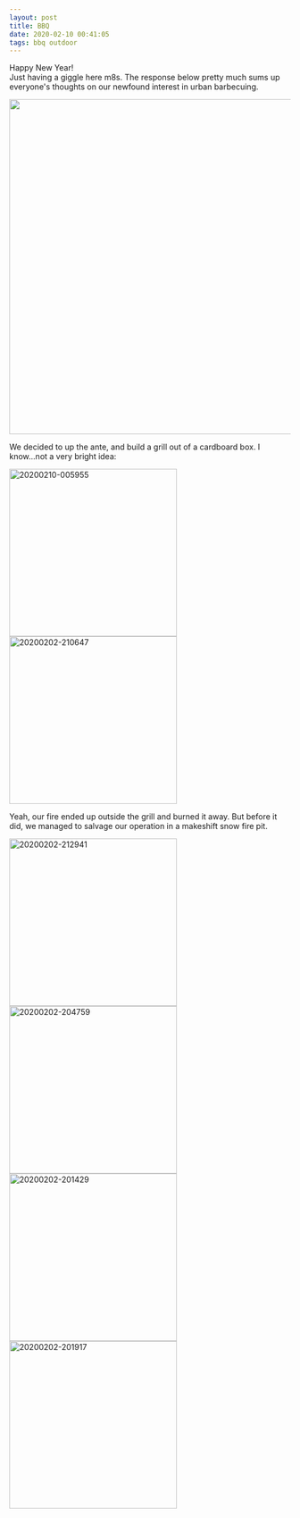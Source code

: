 ```yaml
---
layout: post
title: BBQ
date: 2020-02-10 00:41:05
tags: bbq outdoor
---
```


Happy New Year!<br>
Just having a giggle here m8s. The response below pretty much sums up everyone's thoughts on our newfound interest in urban barbecuing.

<img src="https://i.postimg.cc/52rjLBJ7/20200210-005408.jpg" width="600">


We decided to up the ante, and build a grill out of a cardboard box. I know...not a very bright idea:

<img src="https://i.postimg.cc/DZ0TgDc1/20200210-005955.jpg" alt="20200210-005955" width="300"/>

<img src="https://i.postimg.cc/kXb7z0Pc/20200202-210647.jpg" alt="20200202-210647" width="300"/>

Yeah, our fire ended up outside the grill and burned it away. But before it did, we managed to salvage our operation in a makeshift snow fire pit. 

<img src="https://i.postimg.cc/TPCxnGnR/20200202-212941.jpg" alt="20200202-212941" width="300"/>


<img src="https://i.postimg.cc/43JZKn7L/20200202-204759.jpg" alt="20200202-204759" width="300"/>


<img src="https://i.postimg.cc/GmPdhv2T/20200202-201429.jpg" alt="20200202-201429" width="300"/>


<img src="https://i.postimg.cc/kgWX6kj4/20200202-201917.jpg" alt="20200202-201917" width="300"/>
